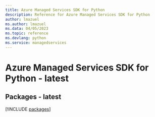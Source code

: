 ```yaml
---
title: Azure Managed Services SDK for Python
description: Reference for Azure Managed Services SDK for Python
author: lmazuel
ms.author: lmazuel
ms.data: 04/05/2023
ms.topic: reference
ms.devlang: python
ms.service: managedservices
---
```

# Azure Managed Services SDK for Python - latest
## Packages - latest
[!INCLUDE [packages](managed-services-index.md)]